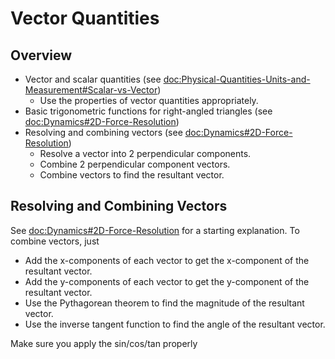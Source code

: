 # Vector Quantities

## Overview
- Vector and scalar quantities (see <doc:Physical-Quantities-Units-and-Measurement#Scalar-vs-Vector>)
    - Use the properties of vector quantities appropriately.
- Basic trigonometric functions for right-angled triangles (see <doc:Dynamics#2D-Force-Resolution>)
- Resolving and combining vectors (see <doc:Dynamics#2D-Force-Resolution>)
    - Resolve a vector into 2 perpendicular components.
    - Combine 2 perpendicular component vectors.
    - Combine vectors to find the resultant vector.

## Resolving and Combining Vectors

See <doc:Dynamics#2D-Force-Resolution> for a starting explanation. To combine vectors, just
- Add the x-components of each vector to get the x-component of the resultant vector.
- Add the y-components of each vector to get the y-component of the resultant vector.
- Use the Pythagorean theorem to find the magnitude of the resultant vector.
- Use the inverse tangent function to find the angle of the resultant vector.

Make sure you apply the sin/cos/tan properly